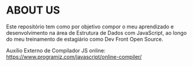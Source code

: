 # ABOUT US #
Este repositório tem como por objetivo compor o meu aprendizado e desenvolvimento na área de Estrutura de Dados com JavaScript, ao longo do meu treinamento de estagiário como Dev Front Open Source.

Auxílio Externo de Compilador JS online: https://www.programiz.com/javascript/online-compiler/